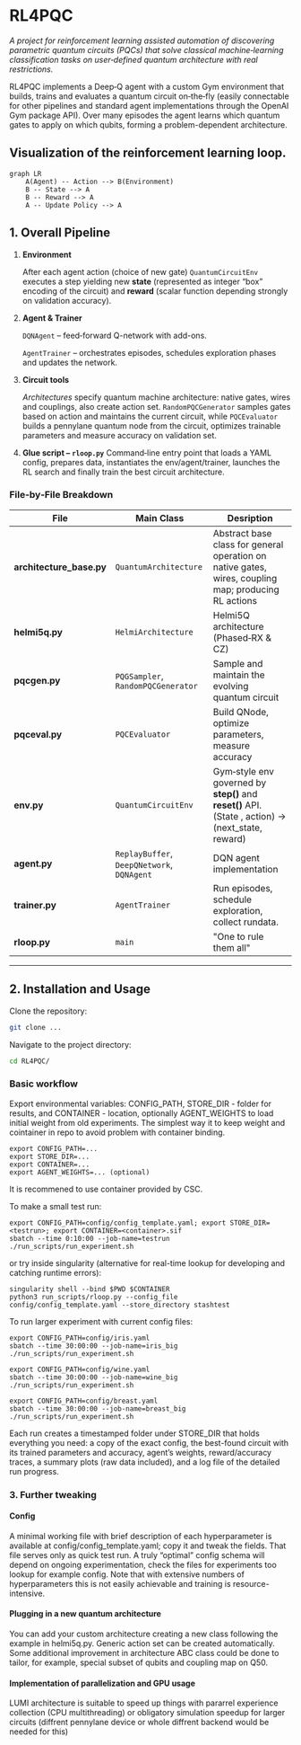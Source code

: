 # RL4PQC

*A project for reinforcement learning assisted automation of discovering parametric quantum circuits (PQCs) that solve classical machine‑learning classification tasks on user‑defined quantum architecture with real restrictions.*

RL4PQC implements a Deep‑Q agent with a custom Gym environment that builds, trains and evaluates a quantum circuit on‑the‑fly (easily connectable for other pipelines and standard agent implementations through the OpenAI Gym package API). Over many episodes the agent learns which quantum gates to apply on which qubits, forming a problem-dependent architecture.


Visualization of the reinforcement learning loop.
---
```mermaid
graph LR
    A(Agent) -- Action --> B(Environment)
    B -- State --> A
    B -- Reward --> A
    A -- Update Policy --> A
```

## 1. Overall Pipeline

1. **Environment**

    After each agent action (choice of new gate) `QuantumCircuitEnv` executes a step yielding new **state** (represented as integer “box” encoding of the circuit) and **reward** (scalar function depending strongly on validation accuracy).

2. **Agent & Trainer**

    `DQNAgent` – feed‑forward Q-network with add-ons.

    `AgentTrainer` – orchestrates episodes, schedules exploration phases and updates the network.

3. **Circuit tools**

   *Architectures* specify quantum machine architecture: native gates, wires and couplings, also create action set. `RandomPQCGenerator` samples gates based on action and maintains the current circuit, while `PQCEvaluator` builds a pennylane quantum node from the circuit, optimizes trainable parameters and measure accuracy on validation set.

4. **Glue script – `rloop.py`**
   Command‑line entry point that loads a YAML config, prepares data, instantiates the env/agent/trainer, launches the RL search and finally train the best circuit architecture.

###  File‑by‑File Breakdown

| File                      | Main Class                       | Desription                                                        |
| ------------------------- | ------------------------------------------ | --------------------------------------------------------------------- |
| **architecture\_base.py** | `QuantumArchitecture`                      | Abstract base class for general operation on native gates, wires, coupling map; producing RL actions |
| **helmi5q.py**            | `HelmiArchitecture`                        | Helmi5Q architecture (Phased‑RX & CZ)                         |
| **pqcgen.py**             | `PQGSampler`, `RandomPQCGenerator`         | Sample and maintain the evolving quantum circuit                      |
| **pqceval.py**            | `PQCEvaluator`                             | Build QNode, optimize parameters, measure accuracy                       |
| **env.py**                | `QuantumCircuitEnv`                        | Gym‑style env governed by ****step()**** and ****reset()**** API. (State , action) → (next\_state, reward)                 |
| **agent.py**              | `ReplayBuffer`, `DeepQNetwork`, `DQNAgent` | DQN agent implementation                                               |
| **trainer.py**            | `AgentTrainer`                             | Run episodes, schedule exploration, collect rundata.                          |
| **rloop.py**              | `main`                                     | "One to rule them all"                     |

---



## 2. Installation and Usage
Clone the repository:

```bash
git clone ...
```

Navigate to the project directory:
```bash
cd RL4PQC/
```

### Basic workflow
Export environmental variables:
 CONFIG_PATH, STORE_DIR - folder for results, and CONTAINER - location, optionally AGENT_WEIGHTS to load initial weight from old experiments. The simplest  way it to keep weight and cointainer in repo to avoid problem with container binding.
 ```
export CONFIG_PATH=...
export STORE_DIR=...
export CONTAINER=...
export AGENT_WEIGHTS=... (optional)
```
It is recommened to use container provided by CSC.

To make a small test run:
```
export CONFIG_PATH=config/config_template.yaml; export STORE_DIR=<testrun>; export CONTAINER=<container>.sif
sbatch --time 0:10:00 --job-name=testrun ./run_scripts/run_experiment.sh
```

or try inside singularity (alternative for real-time lookup for developing and catching runtime errors):
```
singularity shell --bind $PWD $CONTAINER
python3 run_scripts/rloop.py --config_file  config/config_template.yaml --store_directory stashtest
```

To run larger experiment with current config files:
```
export CONFIG_PATH=config/iris.yaml
sbatch --time 30:00:00 --job-name=iris_big ./run_scripts/run_experiment.sh

export CONFIG_PATH=config/wine.yaml
sbatch --time 30:00:00 --job-name=wine_big ./run_scripts/run_experiment.sh

export CONFIG_PATH=config/breast.yaml
sbatch --time 30:00:00 --job-name=breast_big ./run_scripts/run_experiment.sh
```

Each run creates a timestamped folder under STORE_DIR that holds everything you need: a copy of the exact config, the best-found circuit with its trained parameters and accuracy, agent’s weights, reward/accuracy traces, a summary plots (raw data included), and a log file of the detailed run progress.

### 3. Further tweaking

#### Config
A minimal working file with brief description of each hyperparameter is available at config/config_template.yaml; copy it and tweak the fields.
That file serves only as quick test run. A truly “optimal” config schema will depend on ongoing experimentation, check the files for experiments too lookup for example config. Note that with extensive numbers of hyperparameters this is not easily achievable and training is resource-intensive. 

#### Plugging in a new quantum architecture
You can add your custom architecture creating a new class following the example in helmi5q.py. 
Generic action set can be created automatically. Some additional improvement in architecture ABC class could be done to tailor, for example, special subset of qubits and coupling map on Q50. 

#### Implementation of parallelization and GPU usage
LUMI architecture is suitable to speed up things with pararrel experience collection (CPU multithreading) or obligatory simulation speedup for larger circuits (diffrent pennylane device or whole diffrent backend would be needed for this)

